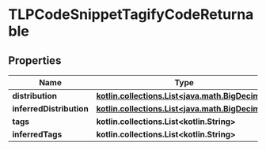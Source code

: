 
# TLPCodeSnippetTagifyCodeReturnable

## Properties
Name | Type | Description | Notes
------------ | ------------- | ------------- | -------------
**distribution** | [**kotlin.collections.List&lt;java.math.BigDecimal&gt;**](java.math.BigDecimal.md) |  | 
**inferredDistribution** | [**kotlin.collections.List&lt;java.math.BigDecimal&gt;**](java.math.BigDecimal.md) |  | 
**tags** | **kotlin.collections.List&lt;kotlin.String&gt;** |  | 
**inferredTags** | **kotlin.collections.List&lt;kotlin.String&gt;** |  | 



